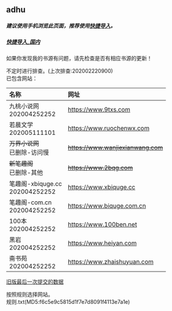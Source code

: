## adhu

##### 建议使用手机浏览此页面，推荐使用[快捷导入](yuedu://booksource/importonline?src=https://raw.githubusercontent.com/adhu2018/001/master/qa455355for3.txt)。  

##### [快捷导入_国内](yuedu://booksource/importonline?src=https://adhu2018.github.io/test/qa455355for3.txt)

如果你发现我的书源有问题，请先检查是否有相应书源的更新！

不定时进行排查。(上次排查:202002220900)  
已包含网站：  

|名称|网址|
|:-|:-|
|九桃小说网<br/>202004252252|https://www.9txs.com|
|若晨文学<br/>202005111101|https://www.ruochenwx.com|
|~~万界小说网~~<br/>已删除-访问慢|~~https://www.wanjiexianwang.com~~|
|~~新笔趣阁~~<br/>已删除-其他|~~https://www.2bqg.com~~|
|笔趣阁-xbiquge.cc<br/>202004252252|https://www.xbiquge.cc|
|笔趣阁-com.cn<br/>202004252252|https://www.biquge.com.cn|
|100本<br/>202004252252|https://www.100ben.net|
|黑岩<br/>202004252252|https://www.heiyan.com|
|斋书苑<br/>202004252252|https://www.zhaishuyuan.com|

[旧版最后一次提交的数据](https://github.com/adhu2018/adhu2018.github.io/blob/37b664efa0cd3164da112dc705ccaf75782dc8a9/test/index.md)

按照规则选择网站。  
规则.txt(MD5:f6c5e9c5815d1f7e7d8091f4113e7a1e)